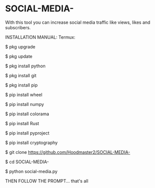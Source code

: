 # SOCIAL-MEDIA-
With this tool you can increase social media traffic like views, likes and subscribers.



INSTALLATION MANUAL:
Termux:
 
$ pkg upgrade

$ pkg update

$ pkg install python

$ pkg install git

$ pkg install pip

$ pip install wheel

$ pip install numpy

$ pip install colorama

$ pip install Rust

$ pip install pyproject

$ pip install cryptography

$ git clone https://github.com/Hoodmaster2/SOCIAL-MEDIA-

$ cd SOCIAL-MEDIA-

$ python social-media.py

THEN FOLLOW THE PROMPT...
that's all
